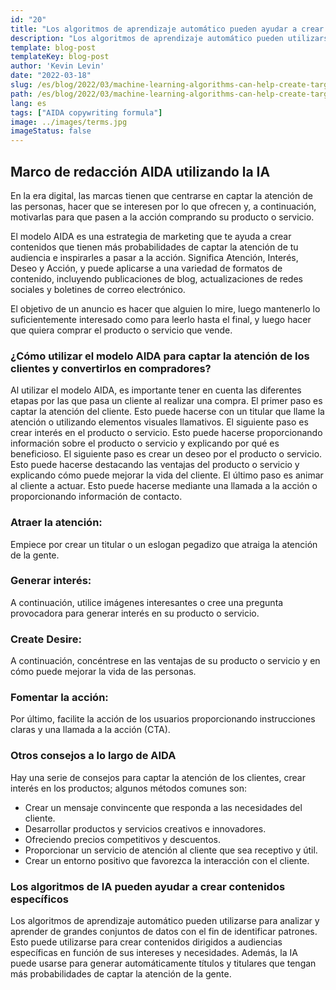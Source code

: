```yaml
---
id: "20"
title: "Los algoritmos de aprendizaje automático pueden ayudar a crear contenidos específicos"
description: "Los algoritmos de aprendizaje automático pueden utilizarse para analizar y aprender de grandes conjuntos de datos con el fin de identificar patrones. Esto puede utilizarse para crear contenidos dirigidos a audiencias específicas en función de sus intereses. Al utilizar el aprendizaje automático, las empresas pueden crear contenidos que sean más relevantes para sus clientes y que ayuden a aumentar las ventas."
template: blog-post
templateKey: blog-post
author: 'Kevin Levin'
date: "2022-03-18"
slug: /es/blog/2022/03/machine-learning-algorithms-can-help-create-targeted-content
path: /es/blog/2022/03/machine-learning-algorithms-can-help-create-targeted-content
lang: es
tags: ["AIDA copywriting formula"]
image: ../images/terms.jpg
imageStatus: false
---
```

## Marco de redacción AIDA utilizando la IA

En la era digital, las marcas tienen que centrarse en captar la atención de las personas, hacer que se interesen por lo que ofrecen y, a continuación, motivarlas para que pasen a la acción comprando su producto o servicio.

El modelo AIDA es una estrategia de marketing que te ayuda a crear contenidos que tienen más probabilidades de captar la atención de tu audiencia e inspirarles a pasar a la acción. Significa Atención, Interés, Deseo y Acción, y puede aplicarse a una variedad de formatos de contenido, incluyendo publicaciones de blog, actualizaciones de redes sociales y boletines de correo electrónico.

El objetivo de un anuncio es hacer que alguien lo mire, luego mantenerlo lo suficientemente interesado como para leerlo hasta el final, y luego hacer que quiera comprar el producto o servicio que vende.

### ¿Cómo utilizar el modelo AIDA para captar la atención de los clientes y convertirlos en compradores?

Al utilizar el modelo AIDA, es importante tener en cuenta las diferentes etapas por las que pasa un cliente al realizar una compra. El primer paso es captar la atención del cliente. Esto puede hacerse con un titular que llame la atención o utilizando elementos visuales llamativos. El siguiente paso es crear interés en el producto o servicio. Esto puede hacerse proporcionando información sobre el producto o servicio y explicando por qué es beneficioso. El siguiente paso es crear un deseo por el producto o servicio. Esto puede hacerse destacando las ventajas del producto o servicio y explicando cómo puede mejorar la vida del cliente. El último paso es animar al cliente a actuar. Esto puede hacerse mediante una llamada a la acción o proporcionando información de contacto.

### Atraer la atención:

Empiece por crear un titular o un eslogan pegadizo que atraiga la atención de la gente.


### Generar interés:

A continuación, utilice imágenes interesantes o cree una pregunta provocadora para generar interés en su producto o servicio.

### Create Desire:

A continuación, concéntrese en las ventajas de su producto o servicio y en cómo puede mejorar la vida de las personas.

### Fomentar la acción:


Por último, facilite la acción de los usuarios proporcionando instrucciones claras y una llamada a la acción (CTA).


### Otros consejos a lo largo de AIDA

Hay una serie de consejos para captar la atención de los clientes, crear interés en los productos; algunos métodos comunes son:

- Crear un mensaje convincente que responda a las necesidades del cliente.
- Desarrollar productos y servicios creativos e innovadores.
- Ofreciendo precios competitivos y descuentos.
- Proporcionar un servicio de atención al cliente que sea receptivo y útil.
- Crear un entorno positivo que favorezca la interacción con el cliente.

### Los algoritmos de IA pueden ayudar a crear contenidos específicos
Los algoritmos de aprendizaje automático pueden utilizarse para analizar y aprender de grandes conjuntos de datos con el fin de identificar patrones. Esto puede utilizarse para crear contenidos dirigidos a audiencias específicas en función de sus intereses y necesidades. Además, la IA puede usarse para generar automáticamente títulos y titulares que tengan más probabilidades de captar la atención de la gente.
